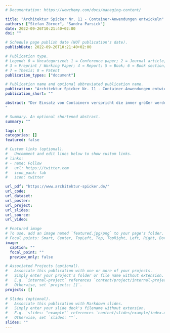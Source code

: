 ```yaml
---
# Documentation: https://wowchemy.com/docs/managing-content/

title: "Architektur Spicker Nr. 11 - Container-Anwendungen entwickeln"
authors: ["Stefan Zörner", "Sandra Parsick"]
date: 2022-09-26T10:21:40+02:00
doi: ""

# Schedule page publish date (NOT publication's date).
publishDate: 2022-09-26T10:21:40+02:00

# Publication type.
# Legend: 0 = Uncategorized; 1 = Conference paper; 2 = Journal article;
# 3 = Preprint / Working Paper; 4 = Report; 5 = Book; 6 = Book section;
# 7 = Thesis; 8 = Patent
publication_types: ["document"]

# Publication name and optional abbreviated publication name.
publication: "Architektur Spicker Nr. 11 - Container-Anwendungen entwickeln"
publication_short: ""

abstract: "Der Einsatz von Containern verspricht die immer größer werdende Komplexität der Anwendungslandschaft besser zu beherrschen. Dieser Spicker erklärt, wie Sie und Ihr Team Applikationen in Containern bauen und was Sie beachten müssen, um diese zu betreiben.
"

# Summary. An optional shortened abstract.
summary: ""

tags: []
categories: []
featured: false

# Custom links (optional).
#   Uncomment and edit lines below to show custom links.
# links:
# - name: Follow
#   url: https://twitter.com
#   icon_pack: fab
#   icon: twitter

url_pdf: "https://www.architektur-spicker.de/"
url_code:
url_dataset:
url_poster:
url_project:
url_slides:
url_source:
url_video:

# Featured image
# To use, add an image named `featured.jpg/png` to your page's folder. 
# Focal points: Smart, Center, TopLeft, Top, TopRight, Left, Right, BottomLeft, Bottom, BottomRight.
image:
  caption: ""
  focal_point: ""
  preview_only: false

# Associated Projects (optional).
#   Associate this publication with one or more of your projects.
#   Simply enter your project's folder or file name without extension.
#   E.g. `internal-project` references `content/project/internal-project/index.md`.
#   Otherwise, set `projects: []`.
projects: []

# Slides (optional).
#   Associate this publication with Markdown slides.
#   Simply enter your slide deck's filename without extension.
#   E.g. `slides: "example"` references `content/slides/example/index.md`.
#   Otherwise, set `slides: ""`.
slides: ""
---
```

